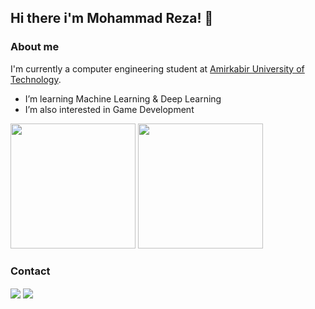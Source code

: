 
## Hi there i'm Mohammad Reza! 🙌

### About me

I'm currently a computer engineering student at [Amirkabir University of Technology](https://aut.ac.ir/en).  

-  I’m learning Machine Learning & Deep Learning
-  I’m also interested in Game Development
<div>
  <img height="200px" src="https://github-readme-stats.vercel.app/api?username=MrezaDorudian&show_icons=true&theme=dark" />
  <img height="200px" src="https://github-readme-stats.vercel.app/api/top-langs/?username=MrezaDorudian&layout=compact&langs_count=7&theme=dark"/>
</div>



### Contact

<a href="mailto:mr.dorudian@gmail.com"><img align="center" src="https://img.shields.io/badge/Gmail-D14836?style=for-the-badge&logo=gmail&logoColor=white" /></a>
<a href="https://www.linkedin.com/in/mohammadreza-doroodian-63a715212"><img align="center" src="https://img.shields.io/badge/LinkedIn-0077B5?style=for-the-badge&logo=linkedin&logoColor=white" /></a>

